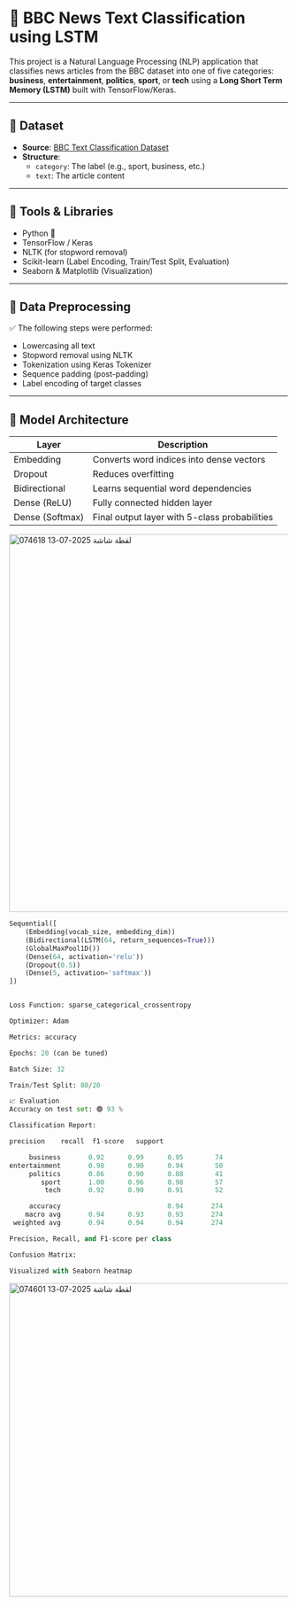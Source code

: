 # 🧠 BBC News Text Classification using LSTM

This project is a Natural Language Processing (NLP) application that classifies news articles from the BBC dataset into one of five categories: **business**, **entertainment**, **politics**, **sport**, or **tech** using a **Long Short Term Memory (LSTM)** built with TensorFlow/Keras.

---

## 📂 Dataset

- **Source**: [BBC Text Classification Dataset](https://www.kaggle.com/datasets/cpmarket/bbc-news)
- **Structure**:
  - `category`: The label (e.g., sport, business, etc.)
  - `text`: The article content

---

## 🧰 Tools & Libraries

- Python 🐍
- TensorFlow / Keras
- NLTK (for stopword removal)
- Scikit-learn (Label Encoding, Train/Test Split, Evaluation)
- Seaborn & Matplotlib (Visualization)

---

## 🧼 Data Preprocessing

✅ The following steps were performed:
- Lowercasing all text
- Stopword removal using NLTK
- Tokenization using Keras Tokenizer
- Sequence padding (post-padding)
- Label encoding of target classes

---

## 🧠 Model Architecture

| Layer         | Description                                      |
|---------------|--------------------------------------------------|
| Embedding     | Converts word indices into dense vectors         |
| Dropout       | Reduces overfitting                              |
| Bidirectional | Learns sequential word dependencies              |
| Dense (ReLU)  | Fully connected hidden layer                     |
| Dense (Softmax)| Final output layer with 5-class probabilities   |




<img width="653" height="682" alt="لقطة شاشة 2025-07-13 074618" src="https://github.com/user-attachments/assets/bab3afb0-d957-4d50-8288-7fcb6484be7b" />

```python
Sequential([
    (Embedding(vocab_size, embedding_dim))
    (Bidirectional(LSTM(64, return_sequences=True)))
    (GlobalMaxPool1D())
    (Dense(64, activation='relu'))
    (Dropout(0.5))
    (Dense(5, activation='softmax'))
])


Loss Function: sparse_categorical_crossentropy

Optimizer: Adam

Metrics: accuracy

Epochs: 20 (can be tuned)

Batch Size: 32

Train/Test Split: 80/20

📈 Evaluation
Accuracy on test set: 🟢 93 %

Classification Report:

precision    recall  f1-score   support

     business       0.92      0.99      0.95        74
entertainment       0.98      0.90      0.94        50
     politics       0.86      0.90      0.88        41
        sport       1.00      0.96      0.98        57
         tech       0.92      0.90      0.91        52

     accuracy                           0.94       274
    macro avg       0.94      0.93      0.93       274
 weighted avg       0.94      0.94      0.94       274

Precision, Recall, and F1-score per class

Confusion Matrix:

Visualized with Seaborn heatmap
```

<img width="679" height="566" alt="لقطة شاشة 2025-07-13 074601" src="https://github.com/user-attachments/assets/1b9621ba-47ea-4ad6-b4ab-b0cb057f1493" />

